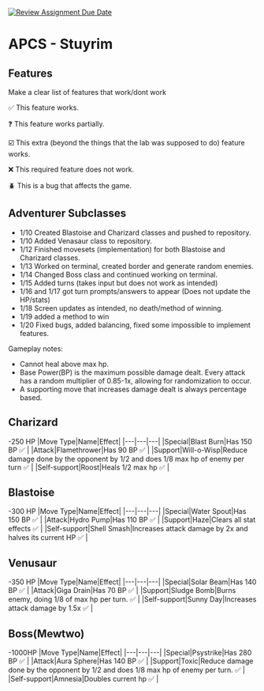 [![Review Assignment Due Date](https://classroom.github.com/assets/deadline-readme-button-22041afd0340ce965d47ae6ef1cefeee28c7c493a6346c4f15d667ab976d596c.svg)](https://classroom.github.com/a/KprAwj1n)
# APCS - Stuyrim

## Features

Make a clear list of features that work/dont work

:white_check_mark: This feature works.

:question: This feature works partially.

:ballot_box_with_check: This extra (beyond the things that the lab was supposed to do) feature works.

:x: This required feature does not work.

:beetle: This is a bug that affects the game.


## Adventurer Subclasses


- 1/10 Created Blastoise and Charizard classes and pushed to repository.
- 1/10 Added Venasaur class to repository.
- 1/12 Finished movesets (implementation) for both Blastoise and Charizard classes.
- 1/13 Worked on terminal, created border and generate random enemies.
- 1/14 Changed Boss class and continued working on terminal.
- 1/15 Added turns (takes input but does not work as intended)
- 1/16 and 1/17 got turn prompts/answers to appear (Does not update the HP/stats)
- 1/18 Screen updates as intended, no death/method of winning.
- 1/19 added a method to win
- 1/20 Fixed bugs, added balancing, fixed some impossible to implement features.

Gameplay notes:
- Cannot heal above max hp.
- Base Power(BP) is the maximum possible damage dealt. Every attack has a random multiplier of 0.85-1x, allowing for randomization to occur.
- A supporting move that increases damage dealt is always percentage based.


## Charizard
-250 HP
|Move Type|Name|Effect|
|---|---|---|
|Special|Blast Burn|Has 150 BP :white_check_mark: |
|Attack|Flamethrower|Has 90 BP :white_check_mark: |
|Support|Will-o-Wisp|Reduce damage done by the opponent by 1/2 and does 1/8 max hp of enemy per turn :white_check_mark: |
|Self-support|Roost|Heals 1/2 max hp :white_check_mark: |

## Blastoise
-300 HP
|Move Type|Name|Effect|
|---|---|---|
|Special|Water Spout|Has 150 BP :white_check_mark: |
|Attack|Hydro Pump|Has 110 BP :white_check_mark: |
|Support|Haze|Clears all stat effects :white_check_mark: |
|Self-support|Shell Smash|Increases attack damage by 2x and halves its current HP :white_check_mark: |

## Venusaur
-350 HP
|Move Type|Name|Effect|
|---|---|---|
|Special|Solar Beam|Has 140 BP :white_check_mark: |
|Attack|Giga Drain|Has 70 BP :white_check_mark: |
|Support|Sludge Bomb|Burns enemy, doing 1/8 of max hp per turn. :white_check_mark: |
|Self-support|Sunny Day|Increases attack damage by 1.5x :white_check_mark: |

## Boss(Mewtwo)
-1000HP
|Move Type|Name|Effect|
|---|---|---|
|Special|Psystrike|Has 280 BP :white_check_mark: |
|Attack|Aura Sphere|Has 140 BP :white_check_mark: |
|Support|Toxic|Reduce damage done by the opponent by 1/2 and does 1/8 max hp of enemy per turn. :white_check_mark:  |
|Self-support|Amnesia|Doubles current hp :white_check_mark: |


